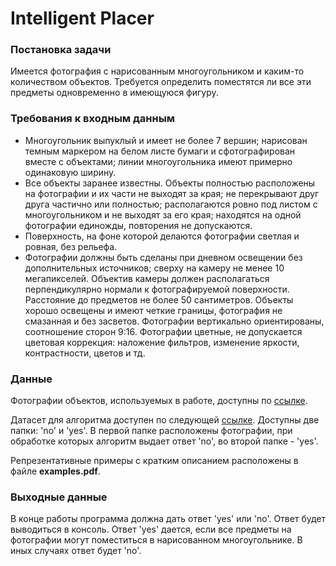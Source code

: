 # Intelligent Placer 

### Постановка задачи 

Имеется фотография с нарисованным многоугольником и каким-то количеством объектов. Требуется определить поместятся ли все эти предметы одновременно в имеющуюся фигуру. 

### Требования к входным данным 

- Многоугольник выпуклый и имеет не более 7 вершин; нарисован темным маркером на белом листе бумаги и сфотографирован вместе с объектами; линии многоугольника имеют примерно одинаковую ширину. 
- Все объекты заранее известны. Объекты полностью расположены на фотографии и их части не выходят за края;  не перекрывают друг друга частично или полностью; располагаются ровно под листом с многоугольником и не выходят за его края; находятся на одной фотографии единожды, повторения не допускаются. 
- Поверхность, на фоне которой делаются фотографии светлая и ровная, без рельефа. 
- Фотографии должны быть сделаны при дневном освещении без дополнительных источников; сверху на камеру не менее 10 мегапикселей. Объектив камеры должен располагаться перпендикулярно нормали к фотографируемой поверхности. Расстояние до предметов не более 50 сантиметров. Объекты хорошо освещены и имеют четкие границы, фотография не смазанная и без засветов. Фотографии вертикально ориентированы, соотношение сторон 9:16. Фотографии цветные, не допускается цветовая коррекция: наложение фильтров, изменение яркости, контрастности, цветов и тд. 

### Данные 

Фотографии объектов, используемых в работе, доступны по [ссылке](https://drive.google.com/drive/folders/1oKmaeSegdZoENYuWhglnzF_I7gXS6ZCO?usp=sharing). 

Датасет для алгоритма доступен по следующей [ссылке](https://drive.google.com/drive/folders/1of6Tl7QJ28B8qZvfPbPHsL-g9xVXK9GB?usp=sharing). Доступны две папки: 'no' и 'yes'. В первой папке расположены фотографии, при обработке которых алгоритм выдает ответ 'no', во второй папке - 'yes'. 

Репрезентативные примеры с кратким описанием расположены в файле **examples.pdf**. 

### Выходные данные 

В конце работы программа должна дать ответ 'yes' или 'no'. Ответ будет выводиться в консоль. Ответ  'yes' дается, если все предметы на фотографии могут поместиться в нарисованном многоугольнике. В иных случаях ответ будет 'no'. 
